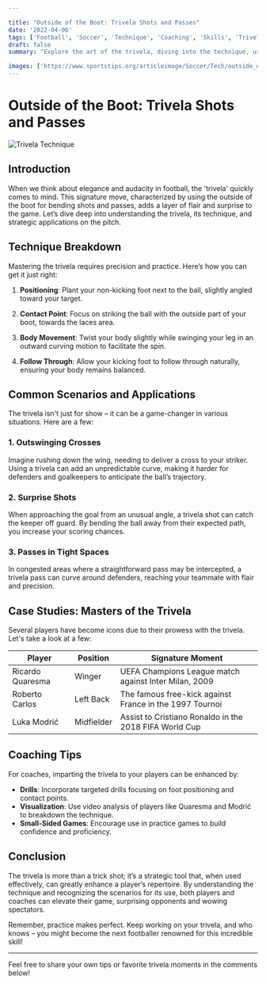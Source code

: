 ```yaml
---

title: "Outside of the Boot: Trivela Shots and Passes"
date: '2022-04-06'
tags: ['Football', 'Soccer', 'Technique', 'Coaching', 'Skills', 'Trivela', 'Shooting', 'Passing', 'Advanced Play']
draft: false
summary: "Explore the art of the trivela, diving into the technique, use cases, and notable players who excel at utilizing the outside of the boot to create jaw-dropping shots and passes."

images: ['https://www.sportstips.org/articleimage/Soccer/Tech/outside_of_the_boot_trivela_shots_and_passes.webp', 'https://example.com/trivela-image.jpg']
---
```


# Outside of the Boot: Trivela Shots and Passes

![Trivela Technique](https://example.com/trivela-image.jpg)

## Introduction

When we think about elegance and audacity in football, the 'trivela' quickly comes to mind. This signature move, characterized by using the outside of the boot for bending shots and passes, adds a layer of flair and surprise to the game. Let’s dive deep into understanding the trivela, its technique, and strategic applications on the pitch.

## Technique Breakdown

Mastering the trivela requires precision and practice. Here’s how you can get it just right:

1. **Positioning**: Plant your non-kicking foot next to the ball, slightly angled toward your target.
   
2. **Contact Point**: Focus on striking the ball with the outside part of your boot, towards the laces area.
   
3. **Body Movement**: Twist your body slightly while swinging your leg in an outward curving motion to facilitate the spin.

4. **Follow Through**: Allow your kicking foot to follow through naturally, ensuring your body remains balanced.

## Common Scenarios and Applications

The trivela isn't just for show – it can be a game-changer in various situations. Here are a few:

### 1. **Outswinging Crosses**

Imagine rushing down the wing, needing to deliver a cross to your striker. Using a trivela can add an unpredictable curve, making it harder for defenders and goalkeepers to anticipate the ball’s trajectory.

### 2. **Surprise Shots**

When approaching the goal from an unusual angle, a trivela shot can catch the keeper off guard. By bending the ball away from their expected path, you increase your scoring chances.

### 3. **Passes in Tight Spaces**

In congested areas where a straightforward pass may be intercepted, a trivela pass can curve around defenders, reaching your teammate with flair and precision.

## Case Studies: Masters of the Trivela

Several players have become icons due to their prowess with the trivela. Let's take a look at a few:

| Player            | Position           | Signature Moment                                             |
|-------------------|--------------------|--------------------------------------------------------------|
| Ricardo Quaresma  | Winger             | UEFA Champions League match against Inter Milan, 2009        |
| Roberto Carlos    | Left Back          | The famous free-kick against France in the 1997 Tournoi      |
| Luka Modrić       | Midfielder         | Assist to Cristiano Ronaldo in the 2018 FIFA World Cup       |

## Coaching Tips

For coaches, imparting the trivela to your players can be enhanced by:

- **Drills**: Incorporate targeted drills focusing on foot positioning and contact points.
- **Visualization**: Use video analysis of players like Quaresma and Modrić to breakdown the technique.
- **Small-Sided Games**: Encourage use in practice games to build confidence and proficiency.

## Conclusion

The trivela is more than a trick shot; it’s a strategic tool that, when used effectively, can greatly enhance a player’s repertoire. By understanding the technique and recognizing the scenarios for its use, both players and coaches can elevate their game, surprising opponents and wowing spectators.

Remember, practice makes perfect. Keep working on your trivela, and who knows – you might become the next footballer renowned for this incredible skill!

---

Feel free to share your own tips or favorite trivela moments in the comments below!
```